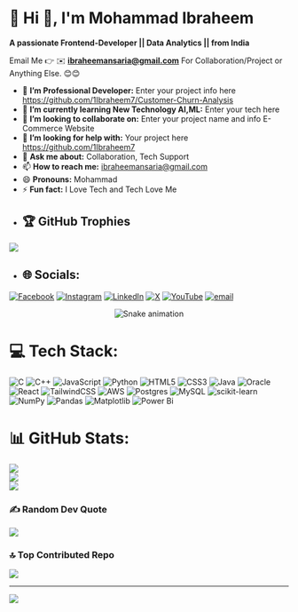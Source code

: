 
# 💫 Hi 👋, I'm Mohammad Ibraheem
**A passionate Frontend-Developer || Data Analytics || from India**

Email Me 👉 ✉️ **ibraheemansaria@gmail.com** For Collaboration/Project or Anything Else. 😊😊

- 🔭 **I’m Professional Developer:** Enter your project info here https://github.com/1Ibraheem7/Customer-Churn-Analysis
- 🌱 **I’m currently learning New Technology AI,ML:** Enter your tech here
- 👯 **I’m looking to collaborate on:** Enter your project name and info E-Commerce Website 
- 🤔 **I’m looking for help with:** Your project here https://github.com/1Ibraheem7
- 💬 **Ask me about:** Collaboration, Tech Support
- 📫 **How to reach me:** ibraheemansaria@gmail.com
- 😄 **Pronouns:** Mohammad
- ⚡ **Fun fact:** I Love Tech and Tech Love Me
- ## 🏆 GitHub Trophies
![](https://github-profile-trophy.vercel.app/?username=1Ibraheem7&theme=radical&no-frame=false&no-bg=true&margin-w=4)


- ## 🌐 Socials:

[![Facebook](https://img.shields.io/badge/Facebook-%231877F2.svg?logo=Facebook&logoColor=white)](https://facebook.com/https://www.facebook.com/ansari.adnan.9231/) [![Instagram](https://img.shields.io/badge/Instagram-%23E4405F.svg?logo=Instagram&logoColor=white)](https://instagram.com/https://www.instagram.com/ibraheem_____ansari/) [![LinkedIn](https://img.shields.io/badge/LinkedIn-%230077B5.svg?logo=linkedin&logoColor=white)](https://linkedin.com/in/https://www.linkedin.com/in/mohammad-ibraheem-3a43a7275/) [![X](https://img.shields.io/badge/X-black.svg?logo=X&logoColor=white)](https://x.com/@Ibrahee02941363) [![YouTube](https://img.shields.io/badge/YouTube-%23FF0000.svg?logo=YouTube&logoColor=white)](https://youtube.com/@https://www.youtube.com/@HMIMAA) [![email](https://img.shields.io/badge/Email-D14836?logo=gmail&logoColor=white)](mailto:ibraheemansaria@gmail.com)

<!-- Snake Game Repo View -->

<div align="center">
  <img src="https://profile-readme-generator.com/assets/snake.svg" alt="Snake animation" />
</div>

# 💻 Tech Stack:
![C](https://img.shields.io/badge/c-%2300599C.svg?style=for-the-badge&logo=c&logoColor=white) ![C++](https://img.shields.io/badge/c++-%2300599C.svg?style=for-the-badge&logo=c%2B%2B&logoColor=white) ![JavaScript](https://img.shields.io/badge/javascript-%23323330.svg?style=for-the-badge&logo=javascript&logoColor=%23F7DF1E) ![Python](https://img.shields.io/badge/python-3670A0?style=for-the-badge&logo=python&logoColor=ffdd54) ![HTML5](https://img.shields.io/badge/html5-%23E34F26.svg?style=for-the-badge&logo=html5&logoColor=white) ![CSS3](https://img.shields.io/badge/css3-%231572B6.svg?style=for-the-badge&logo=css3&logoColor=white) ![Java](https://img.shields.io/badge/java-%23ED8B00.svg?style=for-the-badge&logo=openjdk&logoColor=white) ![Oracle](https://img.shields.io/badge/Oracle-F80000?style=for-the-badge&logo=oracle&logoColor=white) ![React](https://img.shields.io/badge/react-%2320232a.svg?style=for-the-badge&logo=react&logoColor=%2361DAFB) ![TailwindCSS](https://img.shields.io/badge/tailwindcss-%2338B2AC.svg?style=for-the-badge&logo=tailwind-css&logoColor=white) ![AWS](https://img.shields.io/badge/AWS-%23FF9900.svg?style=for-the-badge&logo=amazon-aws&logoColor=white) ![Postgres](https://img.shields.io/badge/postgres-%23316192.svg?style=for-the-badge&logo=postgresql&logoColor=white) ![MySQL](https://img.shields.io/badge/mysql-4479A1.svg?style=for-the-badge&logo=mysql&logoColor=white) ![scikit-learn](https://img.shields.io/badge/scikit--learn-%23F7931E.svg?style=for-the-badge&logo=scikit-learn&logoColor=white) ![NumPy](https://img.shields.io/badge/numpy-%23013243.svg?style=for-the-badge&logo=numpy&logoColor=white) ![Pandas](https://img.shields.io/badge/pandas-%23150458.svg?style=for-the-badge&logo=pandas&logoColor=white) ![Matplotlib](https://img.shields.io/badge/Matplotlib-%23ffffff.svg?style=for-the-badge&logo=Matplotlib&logoColor=black) ![Power Bi](https://img.shields.io/badge/power_bi-F2C811?style=for-the-badge&logo=powerbi&logoColor=black)
# 📊 GitHub Stats:
![](https://github-readme-stats.vercel.app/api?username=1Ibraheem7&theme=dark&hide_border=false&include_all_commits=true&count_private=false)<br/>
![](https://nirzak-streak-stats.vercel.app/?user=1Ibraheem7&theme=dark&hide_border=false)<br/>
![](https://github-readme-stats.vercel.app/api/top-langs/?username=1Ibraheem7&theme=dark&hide_border=false&include_all_commits=true&count_private=false&layout=compact)

### ✍️ Random Dev Quote
![](https://quotes-github-readme.vercel.app/api?type=horizontal&theme=radical)

### 🔝 Top Contributed Repo
![](https://github-contributor-stats.vercel.app/api?username=1Ibraheem7&limit=5&theme=dark&combine_all_yearly_contributions=true)

---
[![](https://visitcount.itsvg.in/api?id=1Ibraheem7&icon=0&color=0)](https://visitcount.itsvg.in)

<!-- Proudly created with GPRM ( https://gprm.itsvg.in ) -->
